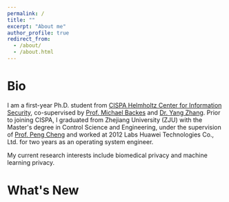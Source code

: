 ```yaml
---
permalink: /
title: ""
excerpt: "About me"
author_profile: true
redirect_from: 
  - /about/
  - /about.html
---
```


Bio
======
I am a first-year Ph.D. student from [CISPA Helmholtz Center for Information Security](http://cispa.saarland/), co-supervised by [Prof. Michael Backes](https://cispa.saarland/people/backes/) and [Dr. Yang Zhang](https://yangzhangalmo.github.io/). Prior to joining CISPA, I graduated from Zhejiang University (ZJU) with the Master's degree in Control Science and Engineering, under the supervision of [Prof. Peng Cheng](https://person.zju.edu.cn/cp) and worked at 2012 Labs Huawei Technologies Co., Ltd. for two years as an operating system engineer.

My current research interests include biomedical privacy and machine learning privacy.

What's New
======
